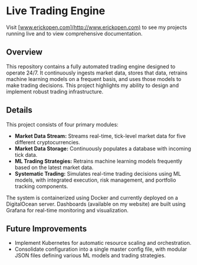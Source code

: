 # Live Trading Engine  

Visit [www.erickopen.com](http://www.erickopen.com) to see my projects running live and to view comprehensive documentation.  

## Overview  
This repository contains a fully automated trading engine designed to operate 24/7. It continuously ingests market data, stores that data, retrains machine learning models on a frequent basis, and uses those models to make trading decisions. This project highlights my ability to design and implement robust trading infrastructure.

## Details  
This project consists of four primary modules:  
- **Market Data Stream:** Streams real-time, tick-level market data for five different cryptocurrencies.  
- **Market Data Storage:** Continuously populates a database with incoming tick data.  
- **ML Trading Strategies:** Retrains machine learning models frequently based on the latest market data.  
- **Systematic Trading:** Simulates real-time trading decisions using ML models, with integrated execution, risk management, and portfolio tracking components.  

The system is containerized using Docker and currently deployed on a DigitalOcean server. Dashboards (available on my website) are built using Grafana for real-time monitoring and visualization.  

## Future Improvements  
- Implement Kubernetes for automatic resource scaling and orchestration.  
- Consolidate configuration into a single master config file, with modular JSON files defining various ML models and trading strategies.  
